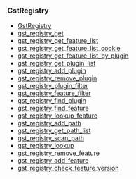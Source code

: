### GstRegistry

* [GstRegistry]()
* [gst_registry_get]()
* [gst_registry_get_feature_list]()
* [gst_registry_get_feature_list_cookie]()
* [gst_registry_get_feature_list_by_plugin]()
* [gst_registry_get_plugin_list]()
* [gst_registry_add_plugin]()
* [gst_registry_remove_plugin]()
* [gst_registry_plugin_filter]()
* [gst_registry_feature_filter]()
* [gst_registry_find_plugin]()
* [gst_registry_find_feature]()
* [gst_registry_lookup_feature]()
* [gst_registry_add_path]()
* [gst_registry_get_path_list]()
* [gst_registry_scan_path]()
* [gst_registry_lookup]()
* [gst_registry_remove_feature]()
* [gst_registry_add_feature]()
* [gst_registry_check_feature_version]()

